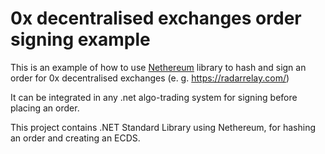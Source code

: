 0x decentralised exchanges order signing example
==============================================

This is an example of how to use [Nethereum](https://github.com/Nethereum/Nethereum) library to hash and sign an order for 0x decentralised exchanges (e. g. https://radarrelay.com/)

It can be integrated in any .net algo-trading system for signing before placing an order.

This project contains .NET Standard Library using Nethereum, for hashing an order and creating an ECDS. 
